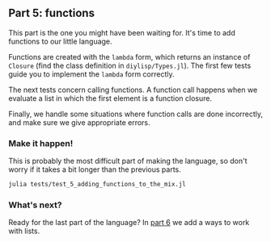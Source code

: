 ## Part 5: functions

This part is the one you might have been waiting for. It's time to add functions to our little language.

Functions are created with the `lambda` form, which returns an instance of `Closure` (find the class definition in `diylisp/Types.jl`). The first few tests guide you to implement the `lambda` form correctly. 

The next tests concern calling functions. A function call happens when we evaluate a list in which the first element is a function closure.

Finally, we handle some situations where function calls are done incorrectly, and make sure we give appropriate errors.

### Make it happen!

This is probably the most difficult part of making the language, so don't worry if it takes a bit longer than the previous parts.

```bash
julia tests/test_5_adding_functions_to_the_mix.jl
```

### What's next?

Ready for the last part of the language? In [part 6](6.md) we add a ways to work with lists.
